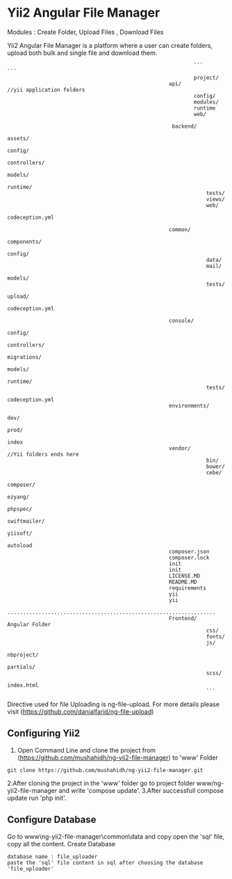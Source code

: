 Yii2 Angular File Manager
==================================================														

Modules : Create Folder, Upload Files ,  Download Files
														
Yii2 Angular File Manager is a platform where a user can create folders, upload both bulk and single file and download them.
																
																```																```
																project/
														api/							//yii application folders
																config/
																modules/
																runtime
															    web/

														 backend/        
																	assets/
																	config/
																	controllers/
																	models/
																	runtime/
																	tests/
																	views/
																	web/
																	codeception.yml
															
														common/  
																	components/
																	config/
																	data/
																	mail/
																	models/
																	tests/
																	upload/
																	codeception.yml
														 
														console/
																	config/
																	controllers/
																	migrations/
																	models/
																	runtime/
																	tests/
																	codeception.yml
														environments/							
																		dev/
																		prod/
																		index
														vendor/							//Yii folders ends here
																	bin/
																	bower/
																	cebe/
																	composer/
																	ezyang/
																	phpspec/
																	swiftmailer/
																	yiisoft/
																	autoload
														composer.json
														composer.lock
														init
														init
														LICENSE.MD
														README.MD
														requirements
														yii
														yii
														...................................................................
														Frontend/					Angular Folder
																	css/
																	fonts/
																	js/
																	nbproject/
																	partials/
																	scss/
																	index.html
																	```
																												
Directive used for file Uploading is ng-file-upload. For more details please visit (https://github.com/danialfarid/ng-file-upload)

## Configuring Yii2
1. Open Command Line and clone the project from (https://github.com/mushahidh/ng-yii2-file-manager) to 'www' Folder
```
git clone https://github.com/mushahidh/ng-yii2-file-manager.git
```
2.After cloning the project in the 'www' folder go to project folder www/ng-yii2-file-manager and write 'compose update'.
3.After successfull compose update run 'php init'.

## Configure Database					
Go to www\ng-yii2-file-manager\common\data and copy open the 'sql' file, copy all the content. Create Database 
```
database name : file_uploader
paste the 'sql' file content in sql after choosing the database 'file_uploader'
```

											
						
					
					
	